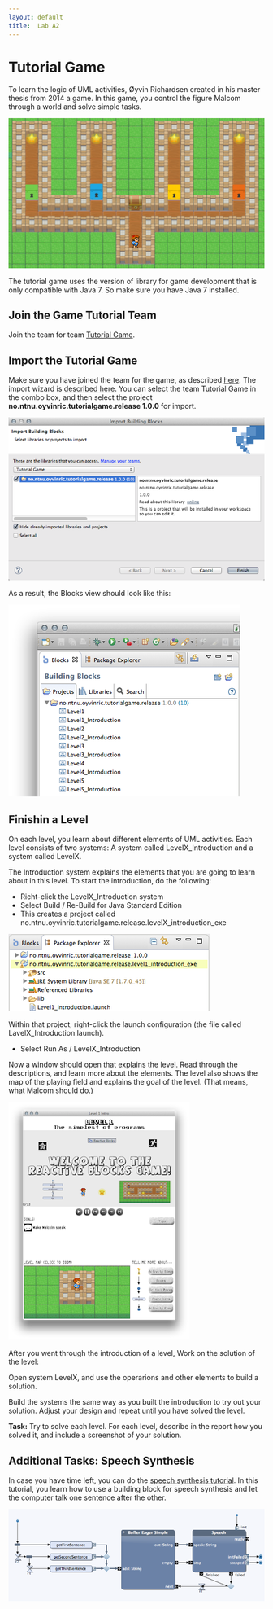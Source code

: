 ```yaml
---
layout: default
title:  Lab A2
---
```


# Tutorial Game


To learn the logic of UML activities, Øyvin Richardsen created in his master thesis from 2014 a game. In this game, you control the figure Malcom through a world and solve simple tasks.

<!--
https://github.com/Desarc/tutorial-game
-->

![Alt text](images/malcom.png)

The tutorial game uses the version of library for game development that is only compatible with Java 7. So make sure you have Java 7 installed.


## Join the Game Tutorial Team


Join the team for team [Tutorial Game]. 

[Tutorial Game]: http://blocks.bitreactive.com/#/group/Gl86vtep1j4v28f2g


## Import the Tutorial Game 

Make sure you have joined the team for the game, as described [here].
The import wizard is [described here]. You can select the team Tutorial Game in the combo box, and then select the project 
**no.ntnu.oyvinric.tutorialgame.release 1.0.0** for import.

[here]: preparation.html
[described here]: http://reference.bitreactive.com/reference/importing-blocks.html

![Alt text](images/import-tutorial-game.png)


As a result, the Blocks view should look like this:

![Alt text](images/tutorial-games-project.png)


## Finishin a Level

On each level, you learn about different elements of UML activities. 
Each level consists of two systems: A system called LevelX_Introduction and a system called LevelX.

The Introduction system explains the elements that you are going to learn about in this level. To start the introduction, do the following:

* Richt-click the LevelX_Introduction system
* Select Build / Re-Build for Java Standard Edition
* This creates a project called no.ntnu.oyvinric.tutorialgame.release.levelX_introduction_exe

![Alt text](images/generated-game-project.png)

Within that project, right-click the launch configuration (the file called LavelX_Introduction.launch).

* Select Run As / LevelX_Introduction

Now a window should open that explains the level. Read through the descriptions, and learn more about the elements. The level also shows the map of the playing field and explains the goal of the level. (That means, what Malcom should do.)

![Alt text](images/introduction-window.png)

After you went through the introduction of a level,
Work on the solution of the level:

Open system LevelX, and use the operarions and other elements to build a solution.

Build the systems the same way as you built the introduction to try out your solution. Adjust your design and repeat until you have solved the level.


**Task:**
Try to solve each level. For each level, describe in the report how you solved it, and include a screenshot of your solution.


## Additional Tasks: Speech Synthesis

In case you have time left, you can do the [speech synthesis tutorial]. In this tutorial, you learn how to use a building block for speech synthesis and let the computer talk one sentence after the other.

[speech synthesis tutorial]: http://reference.bitreactive.com/tutorials/speech-buffer-tutorial.html

![Alt text](images/speech-buffer.png)